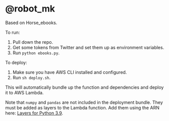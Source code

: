 # @robot_mk

Based on Horse_ebooks.

To run:

1. Pull down the repo.
1. Get some tokens from Twitter and set them up as environment variables.
1. Run `python ebooks.py`.

To deploy:

1. Make sure you have AWS CLI installed and configured.
2. Run `sh deploy.sh`.

This will automatically bundle up the function and dependencies and deploy it to AWS Lambda.

Note that `numpy` and `pandas` are not included in the deployment bundle. They must
be added as layers to the Lambda function. Add them using the ARN here: [Layers for Python 3.9](https://github.com/keithrozario/Klayers/tree/master/deployments/python3.9).
